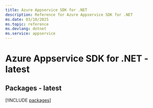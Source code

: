 ```yaml
---
title: Azure Appservice SDK for .NET
description: Reference for Azure Appservice SDK for .NET
ms.date: 03/10/2025
ms.topic: reference
ms.devlang: dotnet
ms.service: appservice
---
```

# Azure Appservice SDK for .NET - latest
## Packages - latest
[!INCLUDE [packages](appservice-index.md)]